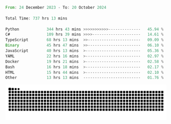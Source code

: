 <!--START_SECTION:waka-->

```rust
From: 24 December 2023 - To: 20 October 2024

Total Time: 737 hrs 13 mins

Python            344 hrs 43 mins >>>>>>>>>>>--------------   45.94 %
C#                109 hrs 39 mins >>>>---------------------   14.61 %
TypeScript        68 hrs 13 mins  >>-----------------------   09.09 %
Binary            45 hrs 47 mins  >>-----------------------   06.10 %
JavaScript        40 hrs 13 mins  >------------------------   05.36 %
YAML              22 hrs 16 mins  >------------------------   02.97 %
Docker            19 hrs 21 mins  >------------------------   02.58 %
Bash              16 hrs 18 mins  >------------------------   02.17 %
HTML              15 hrs 44 mins  >------------------------   02.10 %
Other             13 hrs 13 mins  -------------------------   01.76 %
```

<!--END_SECTION:waka-->


<picture>
  <source media="(prefers-color-scheme: dark)" srcset="https://raw.githubusercontent.com/jeerawut97/jeerawut97/output/github-contribution-grid-snake.svg">
  <img alt="github contribution grid snake animation" src="https://raw.githubusercontent.com/jeerawut97/jeerawut97/output/github-contribution-grid-snake.svg">
</picture>
